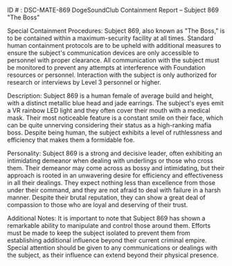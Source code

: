ID # : DSC-MATE-869
DogeSoundClub Containment Report – Subject 869 "The Boss"

Special Containment Procedures:
Subject 869, also known as "The Boss," is to be contained within a maximum-security facility at all times. Standard human containment protocols are to be upheld with additional measures to ensure the subject's communication devices are only accessible to personnel with proper clearance. All communication with the subject must be monitored to prevent any attempts at interference with Foundation resources or personnel. Interaction with the subject is only authorized for research or interviews by Level 3 personnel or higher.

Description:
Subject 869 is a human female of average build and height, with a distinct metallic blue head and jade earrings. The subject's eyes emit a VR rainbow LED light and they often cover their mouth with a medical mask. Their most noticeable feature is a constant smile on their face, which can be quite unnerving considering their status as a high-ranking mafia boss. Despite being human, the subject exhibits a level of ruthlessness and efficiency that makes them a formidable foe.

Personality:
Subject 869 is a strong and decisive leader, often exhibiting an intimidating demeanor when dealing with underlings or those who cross them. Their demeanor may come across as bossy and intimidating, but their approach is rooted in an unwavering desire for efficiency and effectiveness in all their dealings. They expect nothing less than excellence from those under their command, and they are not afraid to deal with failure in a harsh manner. Despite their brutal reputation, they can show a great deal of compassion to those who are loyal and deserving of their trust.

Additional Notes:
It is important to note that Subject 869 has shown a remarkable ability to manipulate and control those around them. Efforts must be made to keep the subject isolated to prevent them from establishing additional influence beyond their current criminal empire. Special attention should be given to any communications or dealings with the subject, as their influence can extend beyond their physical presence.